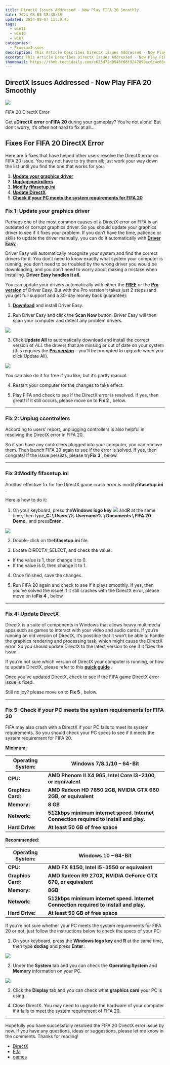 ```yaml
---
title: DirectX Issues Addressed - Now Play FIFA 20 Smoothly
date: 2024-08-05 18:48:55
updated: 2024-08-07 11:39:45
tags:
  - win11
  - win10
  - win7
categories:
  - ProgramIssues
description: This Article Describes DirectX Issues Addressed - Now Play FIFA 20 Smoothly
excerpt: This Article Describes DirectX Issues Addressed - Now Play FIFA 20 Smoothly
thumbnail: https://thmb.techidaily.com/c625d72d0946f66f9247899cc6c4c66eb70d8cf37963b2732e636693601b56f7.jpg
---
```


## DirectX Issues Addressed - Now Play FIFA 20 Smoothly

![](https://images.drivereasy.com/wp-content/uploads/2019/10/image-128.png)

FIFA 20 DirectX Error

 Get a**DirectX error** on**FIFA 20** during your gameplay? You’re not alone! But don’t worry, it’s often not hard to fix at all…

## Fixes For FIFA 20 DirectX Error

 Here are 5 fixes that have helped other users resolve the DirectX error on FIFA 20 issue. You may not have to try them all; just work your way down the list until you find the one that works for you.

1. **[Update your graphics driver](https://tools.techidaily.com/drivereasy/download/)**
2. **[Unplug controllers](https://tools.techidaily.com/drivereasy/download/)**
3. **[Modify fifasetup.ini](https://tools.techidaily.com/drivereasy/download/)**
4. **[Update DirectX](https://tools.techidaily.com/drivereasy/download/)**
5. **[Check if your PC meets the system requirements for FIFA 20](https://tools.techidaily.com/drivereasy/download/)**

### Fix 1: Update your graphics driver

 Perhaps one of the most common causes of a DirectX error on FIFA is an outdated or corrupt graphics driver. So you should update your graphics driver to see if it fixes your problem. If you don’t have the time, patience or skills to update the driver manually, you can do it automatically with **[Driver Easy](https://tools.techidaily.com/drivereasy/download/)**  .

 Driver Easy will automatically recognize your system and find the correct drivers for it. You don’t need to know exactly what system your computer is running, you don’t need to be troubled by the wrong driver you would be downloading, and you don’t need to worry about making a mistake when installing. **Driver Easy handles it all.**

 You can update your drivers automatically with either the **[FREE](https://tools.techidaily.com/drivereasy/download/)** [](https://tools.techidaily.com/drivereasy/download/) or the[](https://tools.techidaily.com/drivereasy/download/) **[Pro version](https://tools.techidaily.com/drivereasy/download/)**  of Driver Easy. But with the Pro version it takes just 2 steps (and you get full support and a 30-day money back guarantee):

 1) **[Download](https://tools.techidaily.com/drivereasy/download/)**  and install Driver Easy.

 2) Run Driver Easy and click the **Scan Now** button. Driver Easy will then scan your computer and detect any problem drivers.

![](https://images.drivereasy.com/wp-content/uploads/2019/06/image-439.png)

 3) Click **Update All** to automatically download and install the correct version of _ALL_ the drivers that are missing or out of date on your system (this requires the[](https://tools.techidaily.com/drivereasy/download/) **[Pro version](https://tools.techidaily.com/drivereasy/download/)**  – you’ll be prompted to upgrade when you click Update All).

![](https://images.drivereasy.com/wp-content/uploads/2019/08/image-283.png)

 You can also do it for free if you like, but it’s partly manual.

4) Restart your computer for the changes to take effect.

5) Play FIFA and check to see if the DirectX error is resolved. If yes, then great! If it still occurs, please move on to **Fix 2** , below.

---

### Fix 2: Unplug ccontrollers

 According to users’ report, unplugging controllers is also helpful in resolving the DirectX error in FIFA 20.

 So if you have any controllers plugged into your computer, you can remove them. Then launch FIFA 20 again to see if the error is solved. If yes, then congrats! If the issue persists, please try**Fix 3** , below.

---

### Fix 3:**Modify fifasetup.ini**

 Another effective fix for the DirectX game crash error is modify**fifasetup.ini** .

Here is how to do it:

 1) On your keyboard, press the**Windows logo key** ![](https://images.drivereasy.com/wp-content/uploads/2018/05/Windows-logo-key-5.png) and**R** at the same time, then type_**C: \\ Users \\% Username% \\ Documents \\ FIFA 20 Demo**_ and press**Enter** .

![](https://images.drivereasy.com/wp-content/uploads/2019/10/image-129.png)

 2) Double-click on the**fifasetup.ini** file.

 3) Locate DIRECTX\_SELECT, and check the value:

* If the value is 1, then change it to 0.
* If the value is 0, then change it to 1.

4) Once finished, save the changes.

5) Run FIFA 20 again and check to see if it plays smoothly. If yes, then you’ve solved the issue! If it still crashes with the DirectX error, please move on to**Fix 4** , below.

---

### Fix 4: Update DirectX

 DirectX is a suite of components in Windows that allows heavy multimedia apps such as games to interact with your video and audio cards. If you’re running an old version of DirectX, it’s possible that it won’t be able to handle the graphics rendering and processing task, which might cause the DirectX error. So you should update DirectX to the latest version to see if it fixes the issue.

 If you’re not sure which version of DirectX your computer is running, or how to update DirectX, please refer to this **[quick guide](https://tools.techidaily.com/drivereasy/download/)**  .

 Once you’ve updated DirectX, check to see if the FIFA game DirectX error issue is fixed.

 Still no joy? please move on to **Fix 5** , below.

---

### Fix 5: Check if your PC meets the system requirements for FIFA 20

 FIFA may also crash with a DirectX if your PC fails to meet its system requirements. So you should check your PC specs to see if it meets the system requirement for FIFA 20.

**Minimum:**

| **Operating System:** | **Windows 7/8.1/10 – 64-Bit**                                                         |
| --------------------- | ------------------------------------------------------------------------------------- |
| **CPU:**              | **AMD Phenom II X4 965, Intel Core i3-2100, or equivalent**                           |
| **Graphics Card:**    | **AMD Radeon HD 7850 2GB, NVIDIA GTX 660 2GB, or equivalent**                         |
| **Memory:**           | **8 GB**                                                                              |
| **Network:**          | **512kbps minimum internet speed. Internet Connection required to install and play.** |
| **Hard Drive:**       | **At least 50 GB of free space**                                                      |

**Recommended:**

| **Operating System:** | **Windows 10 – 64-Bit**                                                               |
| --------------------- | ------------------------------------------------------------------------------------- |
| **CPU:**              | **AMD FX 8150, Intel i5-3550 or equivalent**                                          |
| **Graphics Card:**    | **AMD Radeon R9 270X, NVIDIA GeForce GTX 670, or equivalent**                         |
| **Memory:**           | **8GB**                                                                               |
| **Network:**          | **512kbps minimum internet speed. Internet Connection required to install and play.** |
| **Hard Drive:**       | **At least 50 GB of free space**                                                      |

 If you’re not sure whether your PC meets the system requirements for FIFA 20 or not, just follow the instructions below to check the specs of your PC:

 1) On your keyboard, press the **Windows logo key** and **R** at the same time, then type **dxdiag** and press **Enter** .

![](https://images.drivereasy.com/wp-content/uploads/2019/03/image-13.png)

 2) Under the **System** tab and you can check the **Operating System**  and **Memory** information on your PC.

![](https://images.drivereasy.com/wp-content/uploads/2019/08/image-526.png)

 3) Click the **Display** tab and you can check what **graphics card** your PC is using.

 4) Close DirectX. You may need to upgrade the hardware of your computer if it fails to meet the system requirement of FIFA 20.

---

 Hopefully you have successfully resolved the FIFA 20 DirectX error issue by now. If you have any questions, ideas or suggestions, please let me know in the comments. Thanks for reading!

* [DirectX](https://tools.techidaily.com/drivereasy/download/)
* [Fifa](https://tools.techidaily.com/drivereasy/download/)
* [games](https://tools.techidaily.com/drivereasy/download/)

<ins class="adsbygoogle"
     style="display:block"
     data-ad-format="autorelaxed"
     data-ad-client="ca-pub-7571918770474297"
     data-ad-slot="1223367746"></ins>



<ins class="adsbygoogle"
     style="display:block"
     data-ad-client="ca-pub-7571918770474297"
     data-ad-slot="8358498916"
     data-ad-format="auto"
     data-full-width-responsive="true"></ins>
